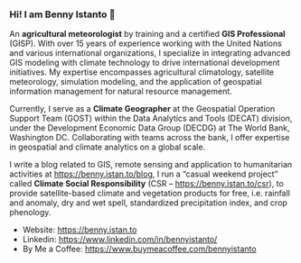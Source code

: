 ### Hi! I am Benny Istanto 👋

An **agricultural meteorologist** by training and a certified **GIS Professional** (GISP). With over 15 years of experience working with the United Nations and various international organizations, I specialize in integrating advanced GIS modeling with climate technology to drive international development initiatives. My expertise encompasses agricultural climatology, satellite meteorology, simulation modeling, and the application of geospatial information management for natural resource management.

Currently, I serve as a **Climate Geographer** at the Geospatial Operation Support Team (GOST) within the Data Analytics and Tools (DECAT) division, under the Development Economic Data Group (DECDG) at The World Bank, Washington DC. Collaborating with teams across the bank, I offer expertise in geospatial and climate analytics on a global scale. 

I write a blog related to GIS, remote sensing and application to humanitarian activities at https://benny.istan.to/blog, I run a “casual weekend project” called **Climate Social Responsibility** (CSR – https://benny.istan.to/csr), to provide satellite-based climate and vegetation products for free, i.e. rainfall and anomaly, dry and wet spell, standardized precipitation index, and crop phenology.

* Website: https://benny.istan.to
* Linkedin: https://www.linkedin.com/in/bennyistanto/
* By Me a Coffee: https://www.buymeacoffee.com/bennyistanto
